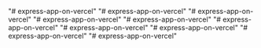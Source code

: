 "# express-app-on-vercel" 
"# express-app-on-vercel" 
"# express-app-on-vercel" 
"# express-app-on-vercel" 
"# express-app-on-vercel" 
"# express-app-on-vercel" 
"# express-app-on-vercel" 
"# express-app-on-vercel" 
"# express-app-on-vercel" 
"# express-app-on-vercel" 
